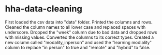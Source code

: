 # hha-data-cleaning

First loaded the csv data into "data" folder.
Printed the columns and rows.
Cleaned the column names to all lower case and replaced spaces with underscore.
Dropped the "week" column due to bad data and dropped rows with missing values.
Converted the columns to its correct types.
Created a new column called "modality_inperson" and used the "learning modlality" column to replace "in person" to true and "remote" and "hybrid" to false.